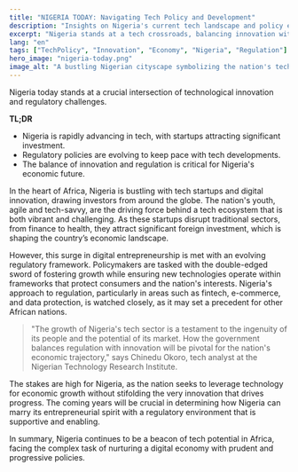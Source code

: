 ```yaml
---
title: "NIGERIA TODAY: Navigating Tech Policy and Development"
description: "Insights on Nigeria's current tech landscape and policy environment."
excerpt: "Nigeria stands at a tech crossroads, balancing innovation with regulation."
lang: "en"
tags: ["TechPolicy", "Innovation", "Economy", "Nigeria", "Regulation"]
hero_image: "nigeria-today.png"
image_alt: "A bustling Nigerian cityscape symbolizing the nation's tech growth"
---
```


Nigeria today stands at a crucial intersection of technological innovation and regulatory challenges.

**TL;DR**
- Nigeria is rapidly advancing in tech, with startups attracting significant investment.
- Regulatory policies are evolving to keep pace with tech developments.
- The balance of innovation and regulation is critical for Nigeria's economic future.

In the heart of Africa, Nigeria is bustling with tech startups and digital innovation, drawing investors from around the globe. The nation's youth, agile and tech-savvy, are the driving force behind a tech ecosystem that is both vibrant and challenging. As these startups disrupt traditional sectors, from finance to health, they attract significant foreign investment, which is shaping the country’s economic landscape.

However, this surge in digital entrepreneurship is met with an evolving regulatory framework. Policymakers are tasked with the double-edged sword of fostering growth while ensuring new technologies operate within frameworks that protect consumers and the nation's interests. Nigeria's approach to regulation, particularly in areas such as fintech, e-commerce, and data protection, is watched closely, as it may set a precedent for other African nations.

> "The growth of Nigeria's tech sector is a testament to the ingenuity of its people and the potential of its market. How the government balances regulation with innovation will be pivotal for the nation's economic trajectory," says Chinedu Okoro, tech analyst at the Nigerian Technology Research Institute.

The stakes are high for Nigeria, as the nation seeks to leverage technology for economic growth without stifolding the very innovation that drives progress. The coming years will be crucial in determining how Nigeria can marry its entrepreneurial spirit with a regulatory environment that is supportive and enabling.

In summary, Nigeria continues to be a beacon of tech potential in Africa, facing the complex task of nurturing a digital economy with prudent and progressive policies.